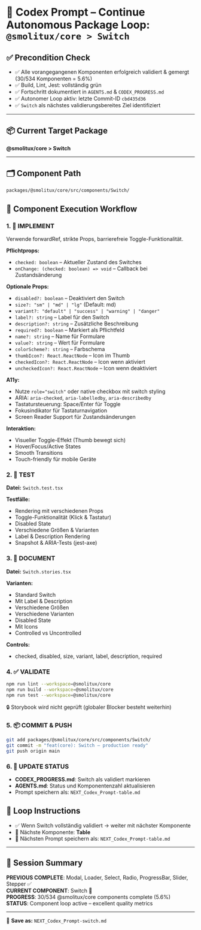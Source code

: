 # 🧠 Codex Prompt – Continue Autonomous Package Loop: `@smolitux/core > Switch`

## ✅ Precondition Check

- ✅ Alle vorangegangenen Komponenten erfolgreich validiert & gemergt (30/534 Komponenten = 5.6%)
- ✅ Build, Lint, Jest: vollständig grün
- ✅ Fortschritt dokumentiert in `AGENTS.md` & `CODEX_PROGRESS.md`
- ✅ Autonomer Loop aktiv: letzte Commit-ID `cbd435d36`
- ✅ `Switch` als nächstes validierungsbereites Ziel identifiziert

---

## 📦 Current Target Package
**@smolitux/core > Switch**

---

## 🗂️ Component Path

```bash
packages/@smolitux/core/src/components/Switch/
```

## 🔁 Component Execution Workflow

### 1. 🧱 IMPLEMENT

Verwende forwardRef, strikte Props, barrierefreie Toggle-Funktionalität.

**Pflichtprops:**
- `checked: boolean` – Aktueller Zustand des Switches
- `onChange: (checked: boolean) => void` – Callback bei Zustandsänderung

**Optionale Props:**
- `disabled?: boolean` – Deaktiviert den Switch
- `size?: "sm" | "md" | "lg"` (Default: md)
- `variant?: "default" | "success" | "warning" | "danger"`
- `label?: string` – Label für den Switch
- `description?: string` – Zusätzliche Beschreibung
- `required?: boolean` – Markiert als Pflichtfeld
- `name?: string` – Name für Formulare
- `value?: string` – Wert für Formulare
- `colorScheme?: string` – Farbschema
- `thumbIcon?: React.ReactNode` – Icon im Thumb
- `checkedIcon?: React.ReactNode` – Icon wenn aktiviert
- `uncheckedIcon?: React.ReactNode` – Icon wenn deaktiviert

**A11y:**
- Nutze `role="switch"` oder native checkbox mit switch styling
- ARIA: `aria-checked`, `aria-labelledby`, `aria-describedby`
- Tastatursteuerung: Space/Enter für Toggle
- Fokusindikator für Tastaturnavigation
- Screen Reader Support für Zustandsänderungen

**Interaktion:**
- Visueller Toggle-Effekt (Thumb bewegt sich)
- Hover/Focus/Active States
- Smooth Transitions
- Touch-friendly für mobile Geräte

### 2. 🧪 TEST

**Datei:** `Switch.test.tsx`

**Testfälle:**
- Rendering mit verschiedenen Props
- Toggle-Funktionalität (Klick & Tastatur)
- Disabled State
- Verschiedene Größen & Varianten
- Label & Description Rendering
- Snapshot & ARIA-Tests (jest-axe)

### 3. 📖 DOCUMENT

**Datei:** `Switch.stories.tsx`

**Varianten:**
- Standard Switch
- Mit Label & Description
- Verschiedene Größen
- Verschiedene Varianten
- Disabled State
- Mit Icons
- Controlled vs Uncontrolled

**Controls:**
- checked, disabled, size, variant, label, description, required

### 4. ✅ VALIDATE

```bash
npm run lint --workspace=@smolitux/core
npm run build --workspace=@smolitux/core
npm run test --workspace=@smolitux/core
```

🔒 Storybook wird nicht geprüft (globaler Blocker besteht weiterhin)

### 5. 📦 COMMIT & PUSH

```bash
git add packages/@smolitux/core/src/components/Switch/
git commit -m "feat(core): Switch – production ready"
git push origin main
```

### 6. 🧾 UPDATE STATUS

- **CODEX_PROGRESS.md**: Switch als validiert markieren
- **AGENTS.md**: Status und Komponentenzahl aktualisieren
- Prompt speichern als: `NEXT_Codex_Prompt-table.md`

## 🔄 Loop Instructions

- ✅ Wenn Switch vollständig validiert → weiter mit nächster Komponente
- 🔁 Nächste Komponente: **Table**
- 📁 Nächsten Prompt speichern als: `NEXT_Codex_Prompt-table.md`

---

## 📄 Session Summary

**PREVIOUS COMPLETE**: Modal, Loader, Select, Radio, ProgressBar, Slider, Stepper ✅  
**CURRENT COMPONENT**: Switch 🔄  
**PROGRESS**: 30/534 @smolitux/core components complete (5.6%)  
**STATUS**: Component loop active – excellent quality metrics

---

📁 **Save as:** `NEXT_Codex_Prompt-switch.md`